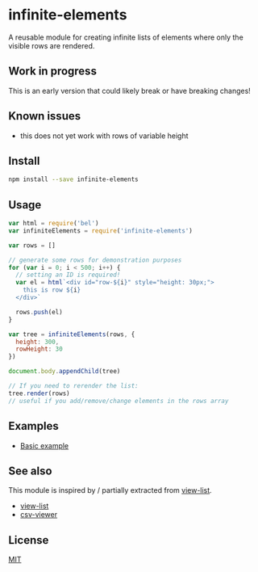 # infinite-elements

A reusable module for creating infinite lists of elements where only the visible rows are rendered.

## Work in progress

This is an early version that could likely break or have breaking changes!

## Known issues

- this does not yet work with rows of variable height

## Install

```sh
npm install --save infinite-elements
```

## Usage

```js
var html = require('bel')
var infiniteElements = require('infinite-elements')

var rows = []

// generate some rows for demonstration purposes
for (var i = 0; i < 500; i++) {
  // setting an ID is required!
  var el = html`<div id="row-${i}" style="height: 30px;">
    this is row ${i}
  </div>` 

  rows.push(el)
}

var tree = infiniteElements(rows, {
  height: 300,
  rowHeight: 30
})

document.body.appendChild(tree)

// If you need to rerender the list:
tree.render(rows)
// useful if you add/remove/change elements in the rows array
```

## Examples
- [Basic example](example.js)

## See also

This module is inspired by / partially extracted from [view-list](https://npmjs.com/view-list).

- [view-list](https://npmjs.com/view-list)
- [csv-viewer](https://npmjs.com/csv-viewer)

## License

[MIT](LICENSE.md)
